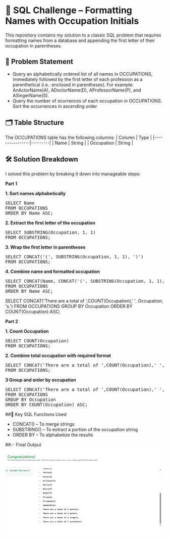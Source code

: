 # 📘 SQL Challenge – Formatting Names with Occupation Initials
This repository contains my solution to a classic SQL problem that requires formatting names from a database and appending the first letter of their occupation in parentheses.

## 🧩 Problem Statement
- Query an alphabetically ordered list of all names in OCCUPATIONS, immediately followed by the first letter of each profession as a parenthetical (i.e.: enclosed in parentheses). For example: AnActorName(A), ADoctorName(D), AProfessorName(P), and ASingerName(S).
- Query the number of ocurrences of each occupation in OCCUPATIONS. Sort the occurrences in ascending order

## 🗂 Table Structure
The OCCUPATIONS table has the following columns:
| Column         | Type    |
|----------------|---------|
| Name   | String  |
| Occupation       | String  |

## 🛠️ Solution Breakdown
I solved this problem by breaking it down into manageable steps:

**Part 1**

**1. Sort names alphabetically**

<pre>SELECT Name 
FROM OCCUPATIONS 
ORDER BY Name ASC;</pre>

**2. Extract the first letter of the occupation**

<pre>SELECT SUBSTRING(Occupation, 1, 1) 
FROM OCCUPATIONS;</pre>

**3. Wrap the first letter in parentheses**

<pre>SELECT CONCAT('(', SUBSTRING(Occupation, 1, 1), ')') 
FROM OCCUPATIONS;</pre>

**4. Combine name and formatted occupation**

<pre>SELECT CONCAT(Name, CONCAT('(', SUBSTRING(Occupation, 1, 1), ')')) 
FROM OCCUPATIONS 
ORDER BY Name ASC;</pre>

SELECT CONCAT('There are a total of ',COUNT(Occupation),' ', Occupation, 's.')
FROM OCCUPATIONS
GROUP BY Occupation 
ORDER BY COUNT(Occupation) ASC;

**Part 2**

**1. Count Occupation**
<pre>SELECT COUNT(Occupation)
FROM OCCUPATIONS;</pre>

**2. Combine total occupation with required format**

<pre>SELECT CONCAT('There are a total of ',COUNT(Occupation),' ', Lower(Occupation), 's.')
FROM OCCUPATIONS;</pre>

**3 Group and order by occupation**

<pre>SELECT CONCAT('There are a total of ',COUNT(Occupation),' ', Lower(Occupation), 's.')
FROM OCCUPATIONS
GROUP BY Occupation 
ORDER BY COUNT(Occupation) ASC;</pre>


##🧠 Key SQL Functions Used
- CONCAT() – To merge strings
- SUBSTRING() – To extract a portion of the occupation string
- ORDER BY – To alphabetize the results

##✅ Final Output
![Alt Text](PadCompany.png)
